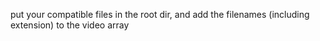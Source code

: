 put your compatible files in the root dir, and add the filenames (including extension) to the video array 
